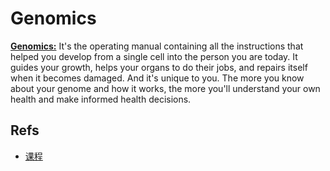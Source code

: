 # Genomics
**[Genomics:](https://www.genome.gov/About-Genomics/Introduction-to-Genomics)** It's the operating manual containing all the instructions that helped you develop from a single cell into the person you are today. It guides your growth, helps your organs to do their jobs, and repairs itself when it becomes damaged. And it's unique to you. The more you know about your genome and how it works, the more you'll understand your own health and make informed health decisions. 

## Refs

- [课程]()
